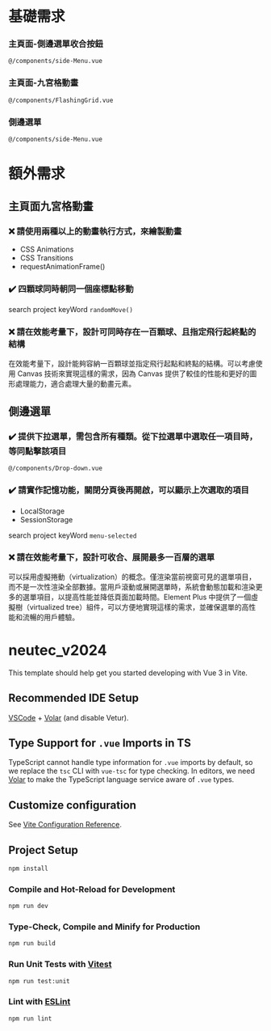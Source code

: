 # 基礎需求

### 主頁面-側邊選單收合按鈕

```
@/components/side-Menu.vue
```

### 主頁面-九宮格動畫

```
@/components/FlashingGrid.vue
```

### 側邊選單

```
@/components/side-Menu.vue
```

# 額外需求

## 主頁面九宮格動畫

### :x: 請使用兩種以上的動畫執行方式，來繪製動畫

- CSS Animations
- CSS Transitions
- requestAnimationFrame()

### :heavy_check_mark: 四顆球同時朝同一個座標點移動

search project keyWord `randomMove()`

### :x: 請在效能考量下，設計可同時存在一百顆球、且指定飛行起終點的結構

在效能考量下，設計能夠容納一百顆球並指定飛行起點和終點的結構。可以考慮使用 Canvas 技術來實現這樣的需求，因為 Canvas 提供了較佳的性能和更好的圖形處理能力，適合處理大量的動畫元素。

## 側邊選單

### :heavy_check_mark: 提供下拉選單，需包含所有種類。從下拉選單中選取任一項目時，等同點擊該項目

`@/components/Drop-down.vue`

### :heavy_check_mark: 請實作記憶功能，關閉分頁後再開啟，可以顯示上次選取的項目

- LocalStorage
- SessionStorage

search project keyWord `menu-selected`

### :x: 請在效能考量下，設計可收合、展開最多一百層的選單

可以採用虛擬捲動（virtualization）的概念。僅渲染當前視窗可見的選單項目，而不是一次性渲染全部數據。當用戶滾動或展開選單時，系統會動態加載和渲染更多的選單項目，以提高性能並降低頁面加載時間。Element Plus 中提供了一個虛擬樹（virtualized tree）組件，可以方便地實現這樣的需求，並確保選單的高性能和流暢的用戶體驗。

# neutec_v2024

This template should help get you started developing with Vue 3 in Vite.

## Recommended IDE Setup

[VSCode](https://code.visualstudio.com/) + [Volar](https://marketplace.visualstudio.com/items?itemName=Vue.volar) (and disable Vetur).

## Type Support for `.vue` Imports in TS

TypeScript cannot handle type information for `.vue` imports by default, so we replace the `tsc` CLI with `vue-tsc` for type checking. In editors, we need [Volar](https://marketplace.visualstudio.com/items?itemName=Vue.volar) to make the TypeScript language service aware of `.vue` types.

## Customize configuration

See [Vite Configuration Reference](https://vitejs.dev/config/).

## Project Setup

```sh
npm install
```

### Compile and Hot-Reload for Development

```sh
npm run dev
```

### Type-Check, Compile and Minify for Production

```sh
npm run build
```

### Run Unit Tests with [Vitest](https://vitest.dev/)

```sh
npm run test:unit
```

### Lint with [ESLint](https://eslint.org/)

```sh
npm run lint
```
